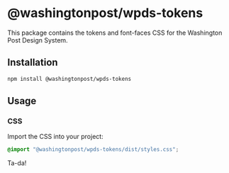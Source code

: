 # @washingtonpost/wpds-tokens

This package contains the tokens and font-faces CSS for the Washington Post Design System.

## Installation

```bash
npm install @washingtonpost/wpds-tokens
```

## Usage

### CSS

Import the CSS into your project:

```css
@import "@washingtonpost/wpds-tokens/dist/styles.css";
```

Ta-da!
